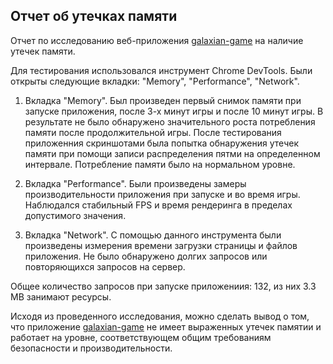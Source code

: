 ## Отчет об утечках памяти
Отчет по исследованию веб-приложения [galaxian-game](https://galaxian-game.vercel.app/) на наличие утечек памяти.

Для тестирования использовался инструмент Chrome DevTools. Были открыты следующие вкладки: "Memory", "Performance", "Network".

1. Вкладка "Memory".
Был произведен первый снимок памяти при запуске приложения, после 3-х минут игры и после 10 минут игры. 
В результате не было обнаружено значительного роста потребления памяти после продолжительной игры. После тестирования приложенния скриншотами была попытка обнаружения утечек памяти при помощи записи
распределения пятми на определенном интервале. Потребление памяти было на нормальном уровне.

2. Вкладка "Performance".
Были произведены замеры производительности приложения при запуске и во время игры.
Наблюдался стабильный FPS и время рендеринга в пределах допустимого значения.

3. Вкладка "Network".
С помощью данного инструмента были произведены измерения времени загрузки страницы и файлов приложения.
Не было обнаружено долгих запросов или повторяющихся запросов на сервер.

Общее количество запросов при запуске приложениия: 132, из них 3.3 MB занимают ресурсы.

Исходя из проведенного исследования, можно сделать вывод о том, что приложение [galaxian-game](https://galaxian-game.vercel.app/) не имеет выраженных утечек памятии и работает на уровне, соответствующем общим требованиям безопасности и производительности.